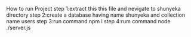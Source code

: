 How to run Project
step 1:extract this this file and nevigate to shunyeka directory
step 2:create a database having name shunyeka and collection name users
step 3:run command npm i
step 4:rum command node ./server.js